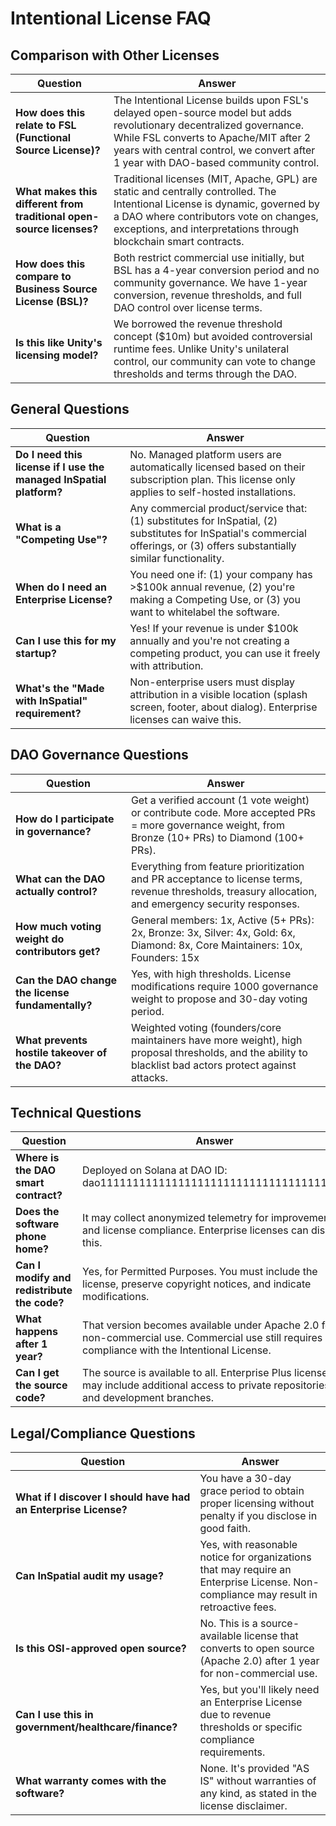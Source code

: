# Intentional License FAQ

## Comparison with Other Licenses

| Question | Answer |
|----------|--------|
| **How does this relate to FSL (Functional Source License)?** | The Intentional License builds upon FSL's delayed open-source model but adds revolutionary decentralized governance. While FSL converts to Apache/MIT after 2 years with central control, we convert after 1 year with DAO-based community control. |
| **What makes this different from traditional open-source licenses?** | Traditional licenses (MIT, Apache, GPL) are static and centrally controlled. The Intentional License is dynamic, governed by a DAO where contributors vote on changes, exceptions, and interpretations through blockchain smart contracts. |
| **How does this compare to Business Source License (BSL)?** | Both restrict commercial use initially, but BSL has a 4-year conversion period and no community governance. We have 1-year conversion, revenue thresholds, and full DAO control over license terms. |
| **Is this like Unity's licensing model?** | We borrowed the revenue threshold concept ($10m) but avoided controversial runtime fees. Unlike Unity's unilateral control, our community can vote to change thresholds and terms through the DAO. |

## General Questions

| Question | Answer |
|----------|--------|
| **Do I need this license if I use the managed InSpatial platform?** | No. Managed platform users are automatically licensed based on their subscription plan. This license only applies to self-hosted installations. |
| **What is a "Competing Use"?** | Any commercial product/service that: (1) substitutes for InSpatial, (2) substitutes for InSpatial's commercial offerings, or (3) offers substantially similar functionality. |
| **When do I need an Enterprise License?** | You need one if: (1) your company has >$100k annual revenue, (2) you're making a Competing Use, or (3) you want to whitelabel the software. |
| **Can I use this for my startup?** | Yes! If your revenue is under $100k annually and you're not creating a competing product, you can use it freely with attribution. |
| **What's the "Made with InSpatial" requirement?** | Non-enterprise users must display attribution in a visible location (splash screen, footer, about dialog). Enterprise licenses can waive this. |

## DAO Governance Questions

| Question | Answer |
|----------|--------|
| **How do I participate in governance?** | Get a verified account (1 vote weight) or contribute code. More accepted PRs = more governance weight, from Bronze (10+ PRs) to Diamond (100+ PRs). |
| **What can the DAO actually control?** | Everything from feature prioritization and PR acceptance to license terms, revenue thresholds, treasury allocation, and emergency security responses. |
| **How much voting weight do contributors get?** | General members: 1x, Active (5+ PRs): 2x, Bronze: 3x, Silver: 4x, Gold: 6x, Diamond: 8x, Core Maintainers: 10x, Founders: 15x |
| **Can the DAO change the license fundamentally?** | Yes, with high thresholds. License modifications require 1000 governance weight to propose and 30-day voting period. |
| **What prevents hostile takeover of the DAO?** | Weighted voting (founders/core maintainers have more weight), high proposal thresholds, and the ability to blacklist bad actors protect against attacks. |

## Technical Questions

| Question | Answer |
|----------|--------|
| **Where is the DAO smart contract?** | Deployed on Solana at DAO ID: dao11111111111111111111111111111111111111 |
| **Does the software phone home?** | It may collect anonymized telemetry for improvement and license compliance. Enterprise licenses can disable this. |
| **Can I modify and redistribute the code?** | Yes, for Permitted Purposes. You must include the license, preserve copyright notices, and indicate modifications. |
| **What happens after 1 year?** | That version becomes available under Apache 2.0 for non-commercial use. Commercial use still requires compliance with the Intentional License. |
| **Can I get the source code?** | The source is available to all. Enterprise Plus licenses may include additional access to private repositories and development branches. |

## Legal/Compliance Questions

| Question | Answer |
|----------|--------|
| **What if I discover I should have had an Enterprise License?** | You have a 30-day grace period to obtain proper licensing without penalty if you disclose in good faith. |
| **Can InSpatial audit my usage?** | Yes, with reasonable notice for organizations that may require an Enterprise License. Non-compliance may result in retroactive fees. |
| **Is this OSI-approved open source?** | No. This is a source-available license that converts to open source (Apache 2.0) after 1 year for non-commercial use. |
| **Can I use this in government/healthcare/finance?** | Yes, but you'll likely need an Enterprise License due to revenue thresholds or specific compliance requirements. |
| **What warranty comes with the software?** | None. It's provided "AS IS" without warranties of any kind, as stated in the license disclaimer. |